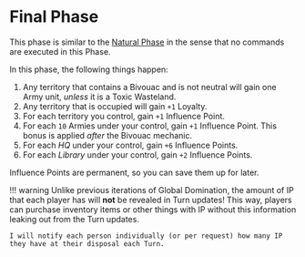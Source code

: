 # Final Phase

This phase is similar to the [Natural Phase](1_natural.md) in the sense that no commands are executed in this Phase.

In this phase, the following things happen:

1. Any territory that contains a Bivouac and is not neutral will gain one Army unit, *unless* it is a Toxic Wasteland.
2. Any territory that is occupied will gain `+1` Loyalty.
3. For each territory you control, gain `+1` Influence Point.
4. For each `10` Armies under your control, gain `+1` Influence Point. This bonus is applied _after_ the Bivouac mechanic. 
5. For each *HQ* under your control, gain `+6` Influence Points.
6. For each *Library* under your control, gain `+2` Influence Points.

Influence Points are permanent, so you can save them up for later.

!!! warning
    Unlike previous iterations of Global Domination, the amount of IP that each player has will **not** be revealed in Turn updates!
    This way, players can purchase inventory items or other things with IP without this information leaking out from the Turn updates.
    
    I will notify each person individually (or per request) how many IP they have at their disposal each Turn.